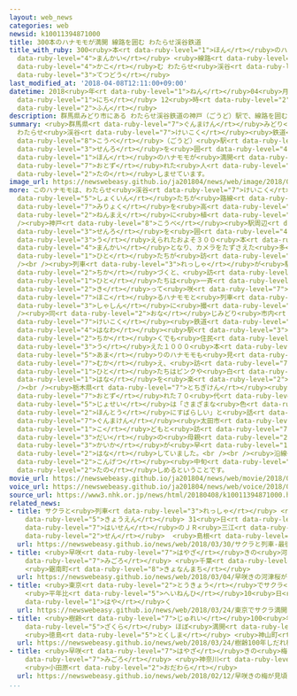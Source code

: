 ```yaml
---
layout: web_news
categories: web
newsid: k10011394871000
title: 300本のハナモモが満開 線路を囲む わたらせ渓谷鉄道
title_with_ruby: 300<ruby>本<rt data-ruby-level="1">ほん</rt></ruby>のハナモモが<ruby>満開<rt
  data-ruby-level="4">まんかい</rt></ruby> <ruby>線路<rt data-ruby-level="3">せんろ</rt></ruby>を<ruby>囲<rt
  data-ruby-level="4">かこ</rt></ruby>む わたらせ<ruby>渓谷<rt data-ruby-level="7">けいこく</rt></ruby><ruby>鉄道<rt
  data-ruby-level="3">てつどう</rt></ruby>
last_modified_at: '2018-04-08T12:11:00+09:00'
datetime: 2018<ruby>年<rt data-ruby-level="1">ねん</rt></ruby>04<ruby>月<rt data-ruby-level="1">がつ</rt></ruby>08<ruby>日<rt
  data-ruby-level="1">にち</rt></ruby> 12<ruby>時<rt data-ruby-level="2">じ</rt></ruby>11<ruby>分<rt
  data-ruby-level="2">ふん</rt></ruby>
description: 群馬県みどり市にある わたらせ渓谷鉄道の神戸（ごうど）駅で、線路を囲むおよそ３００本のハナモモが満開となり、訪れた人たちを楽しませています。
summary: <ruby>群馬県<rt data-ruby-level="7">ぐんまけん</rt></ruby>みどり<ruby>市<rt data-ruby-level="2">し</rt></ruby>にある
  わたらせ<ruby>渓谷<rt data-ruby-level="7">けいこく</rt></ruby><ruby>鉄道<rt data-ruby-level="3">てつどう</rt></ruby>の<ruby>神戸<rt
  data-ruby-level="8">こうべ</rt></ruby>（ごうど）<ruby>駅<rt data-ruby-level="3">えき</rt></ruby>で、<ruby>線路<rt
  data-ruby-level="3">せんろ</rt></ruby>を<ruby>囲<rt data-ruby-level="4">かこ</rt></ruby>むおよそ３００<ruby>本<rt
  data-ruby-level="1">ほん</rt></ruby>のハナモモが<ruby>満開<rt data-ruby-level="4">まんかい</rt></ruby>となり、<ruby>訪<rt
  data-ruby-level="7">おとず</rt></ruby>れた<ruby>人<rt data-ruby-level="1">ひと</rt></ruby>たちを<ruby>楽<rt
  data-ruby-level="2">たの</rt></ruby>しませています。
image_url: https://newswebeasy.github.io/ja201804/news/web/image/2018/04/08/K10011394871_1804081149_1804081211_01_02.jpg
more: このハナモモは、わたらせ<ruby>渓谷<rt data-ruby-level="7">けいこく</rt></ruby><ruby>鉄道<rt data-ruby-level="3">てつどう</rt></ruby>の<ruby>職員<rt
  data-ruby-level="5">しょくいん</rt></ruby>たちが<ruby>路線<rt data-ruby-level="3">ろせん</rt></ruby>の<ruby>魅力<rt
  data-ruby-level="7">みりょく</rt></ruby>を<ruby>高<rt data-ruby-level="2">たか</rt></ruby>めようとおよそ２０<ruby>年前<rt
  data-ruby-level="2">ねんまえ</rt></ruby>に<ruby>植<rt data-ruby-level="3">う</rt></ruby>えました。<br
  /><ruby>神戸<rt data-ruby-level="8">こうべ</rt></ruby><ruby>駅周辺<rt data-ruby-level="4">えきしゅうへん</rt></ruby>の<ruby>線路<rt
  data-ruby-level="3">せんろ</rt></ruby>を<ruby>囲<rt data-ruby-level="4">かこ</rt></ruby>むように<ruby>植<rt
  data-ruby-level="3">う</rt></ruby>えられたおよそ３００<ruby>本<rt data-ruby-level="1">ほん</rt></ruby>のハナモモが<ruby>満開<rt
  data-ruby-level="4">まんかい</rt></ruby>となり、カメラをたずさえた<ruby>多<rt data-ruby-level="2">おお</rt></ruby>くの<ruby>人<rt
  data-ruby-level="1">ひと</rt></ruby>たちが<ruby>訪<rt data-ruby-level="7">おとず</rt></ruby>れています。<br
  /><br /><ruby>列車<rt data-ruby-level="3">れっしゃ</rt></ruby>が<ruby>駅<rt data-ruby-level="3">えき</rt></ruby>に<ruby>近<rt
  data-ruby-level="2">ちか</rt></ruby>づくと、<ruby>訪<rt data-ruby-level="7">おとず</rt></ruby>れた<ruby>人<rt
  data-ruby-level="1">ひと</rt></ruby>たちは<ruby>一斉<rt data-ruby-level="7">いっせい</rt></ruby>にシャッターを<ruby>切<rt
  data-ruby-level="2">き</rt></ruby>って<ruby>咲<rt data-ruby-level="7">さ</rt></ruby>き<ruby>誇<rt
  data-ruby-level="7">ほこ</rt></ruby>るハナモモと<ruby>列車<rt data-ruby-level="3">れっしゃ</rt></ruby>を<ruby>写真<rt
  data-ruby-level="3">しゃしん</rt></ruby>に<ruby>撮<rt data-ruby-level="7">と</rt></ruby>っていました。<br
  /><ruby>同<rt data-ruby-level="2">おな</rt></ruby>じみどり<ruby>市内<rt data-ruby-level="2">しない</rt></ruby>にある、わたらせ<ruby>渓谷<rt
  data-ruby-level="7">けいこく</rt></ruby><ruby>鉄道<rt data-ruby-level="3">てつどう</rt></ruby>の<ruby>花輪<rt
  data-ruby-level="4">はなわ</rt></ruby><ruby>駅<rt data-ruby-level="3">えき</rt></ruby>の<ruby>近<rt
  data-ruby-level="2">ちか</rt></ruby>くでも<ruby>住民<rt data-ruby-level="4">じゅうみん</rt></ruby>が<ruby>植<rt
  data-ruby-level="3">う</rt></ruby>えた１０００<ruby>本<rt data-ruby-level="1">ほん</rt></ruby><ruby>余<rt
  data-ruby-level="5">あま</rt></ruby>りのハナモモも<ruby>見<rt data-ruby-level="1">み</rt></ruby>ごろを<ruby>迎<rt
  data-ruby-level="7">むか</rt></ruby>え、<ruby>訪<rt data-ruby-level="7">おとず</rt></ruby>れた<ruby>人<rt
  data-ruby-level="1">ひと</rt></ruby>たちはピンクや<ruby>白<rt data-ruby-level="1">しろ</rt></ruby>の<ruby>花<rt
  data-ruby-level="1">はな</rt></ruby>を<ruby>楽<rt data-ruby-level="2">たの</rt></ruby>しんでいました。<br
  /><br /><ruby>栃木県<rt data-ruby-level="7">とちぎけん</rt></ruby><ruby>足利市<rt data-ruby-level="8">あしかがし</rt></ruby>から<ruby>訪<rt
  data-ruby-level="7">おとず</rt></ruby>れた７０<ruby>代<rt data-ruby-level="3">だい</rt></ruby>の<ruby>女性<rt
  data-ruby-level="5">じょせい</rt></ruby>は「さまざまな<ruby>色<rt data-ruby-level="2">いろ</rt></ruby>があり<ruby>本当<rt
  data-ruby-level="2">ほんとう</rt></ruby>にすばらしい」と<ruby>話<rt data-ruby-level="2">はな</rt></ruby>していたほか、<ruby>群馬県<rt
  data-ruby-level="7">ぐんまけん</rt></ruby><ruby>太田市<rt data-ruby-level="8">おおたし</rt></ruby>から<ruby>子<rt
  data-ruby-level="1">こ</rt></ruby>どもと<ruby>訪<rt data-ruby-level="7">おとず</rt></ruby>れた３０<ruby>代<rt
  data-ruby-level="3">だい</rt></ruby>の<ruby>母親<rt data-ruby-level="2">ははおや</rt></ruby>は「ことしは<ruby>開花<rt
  data-ruby-level="3">かいか</rt></ruby>が<ruby>早<rt data-ruby-level="1">はや</rt></ruby>かったのですが、とてもきれいでした」と<ruby>話<rt
  data-ruby-level="2">はな</rt></ruby>していました。<br /><br /><ruby>沿線<rt data-ruby-level="6">えんせん</rt></ruby>のハナモモは<ruby>今月<rt
  data-ruby-level="2">こんげつ</rt></ruby><ruby>中旬<rt data-ruby-level="7">ちゅうじゅん</rt></ruby>まで<ruby>楽<rt
  data-ruby-level="2">たの</rt></ruby>しめるということです。
movie_url: https://newswebeasy.github.io/ja201804/news/web/movie/2018/04/08/k10011394871_201804081218_201804081219.mp4
voice_url: https://newswebeasy.github.io/ja201804/news/web/voice/2018/04/08/k10011394871_201804081218_201804081219.mp3
source_url: https://www3.nhk.or.jp/news/html/20180408/k10011394871000.html
related_news:
- title: サクラと<ruby>列車<rt data-ruby-level="3">れっしゃ</rt></ruby> <ruby>最後<rt data-ruby-level="4">さいご</rt></ruby>の<ruby>共演<rt
    data-ruby-level="5">きょうえん</rt></ruby> 31<ruby>日<rt data-ruby-level="1">にち</rt></ruby><ruby>廃線<rt
    data-ruby-level="7">はいせん</rt></ruby>のＪＲ<ruby>三江<rt data-ruby-level="7">みえ</rt></ruby><ruby>線<rt
    data-ruby-level="2">せん</rt></ruby>  <ruby>島根<rt data-ruby-level="3">しまね</rt></ruby>
  url: https://newswebeasy.github.io/news/web/2018/03/30/サクラと列車-最後の共演-31日廃線のJR三江線-島根
- title: <ruby>早咲<rt data-ruby-level="7">はやざ</rt></ruby>きの<ruby>河津桜<rt data-ruby-level="7">かわづざくら</rt></ruby>が<ruby>見頃<rt
    data-ruby-level="7">みごろ</rt></ruby> <ruby>千葉<rt data-ruby-level="3">ちば</rt></ruby>
    <ruby>鋸南町<rt data-ruby-level="8">きょなんまち</rt></ruby>
  url: https://newswebeasy.github.io/news/web/2018/03/04/早咲きの河津桜が見頃-千葉-鋸南町
- title: <ruby>東京<rt data-ruby-level="2">とうきょう</rt></ruby>でサクラ<ruby>満開<rt data-ruby-level="4">まんかい</rt></ruby>
    <ruby>平年比<rt data-ruby-level="5">へいねんひ</rt></ruby>10<ruby>日<rt data-ruby-level="1">にち</rt></ruby><ruby>早<rt
    data-ruby-level="1">はや</rt></ruby>く
  url: https://newswebeasy.github.io/news/web/2018/03/24/東京でサクラ満開-平年比10日早く
- title: <ruby>樹齢<rt data-ruby-level="7">じゅれい</rt></ruby>100<ruby>年<rt data-ruby-level="1">ねん</rt></ruby>しだれ<ruby>桜<rt
    data-ruby-level="5">ざくら</rt></ruby> ほぼ<ruby>満開<rt data-ruby-level="4">まんかい</rt></ruby>
    <ruby>徳島<rt data-ruby-level="5">とくしま</rt></ruby> <ruby>神山町<rt data-ruby-level="3">かみやまちょう</rt></ruby>
  url: https://newswebeasy.github.io/news/web/2018/03/24/樹齢100年しだれ桜-ほぼ満開-徳島-神山町
- title: <ruby>早咲<rt data-ruby-level="7">はやざ</rt></ruby>きの<ruby>梅<rt data-ruby-level="4">うめ</rt></ruby>が<ruby>見頃<rt
    data-ruby-level="7">みごろ</rt></ruby> <ruby>神奈川<rt data-ruby-level="8">かながわ</rt></ruby>
    <ruby>小田原<rt data-ruby-level="2">おだわら</rt></ruby>
  url: https://newswebeasy.github.io/news/web/2018/02/12/早咲きの梅が見頃-神奈川-小田原
...
```

